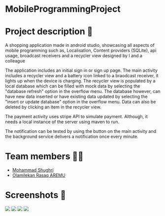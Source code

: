 # MobileProgrammingProject
# Project description 📃
A shopping application made in android studio, showcasing all aspects of mobile programming such as, Localisation, Content providers (SQLite), api usage, broadcast receivers and a recycler view designed by I and a colleague

The application includes an initial sign in or sign up page. The main activity includes a recycler view and a battery icon linked to a braodcast receiver, it lights up when the device is charging. The recycler view is populated by a local database which can be filled with mock data by selecting the "database refresh" option in the overflow menu. The database however, can have new data inserted or have existing data updated by selecting the "insert or update database" option in the overflow menu. Data can also be deleted by clicking an item in the recycler view.

The payment activity uses stripe API to simulate payment. Although, it needs a local instance of the server using maven to run.

The notification can be tested by using the button on the main activity and the background service delivers a notification once every minute.

# Team members 👨‍💻
- [Mohammad Shughri](https://github.com/MXS11)
- [Olamilekan Rasaq AREMU](https://github.com/Areezy)

# Screenshots 📸
![](screenshots/4.jpg)
![](screenshots/1.jpg)
![](screenshots/2.jpg)
![](screenshots/3.jpg)
